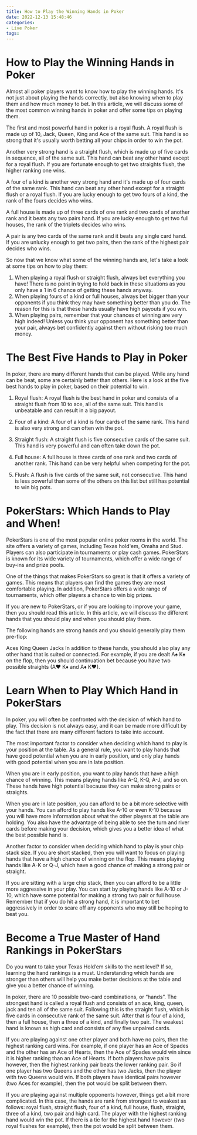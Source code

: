 ```yaml
---
title: How to Play the Winning Hands in Poker
date: 2022-12-13 15:48:46
categories:
- Live Poker
tags:
---
```



#  How to Play the Winning Hands in Poker

Almost all poker players want to know how to play the winning hands. It's not just about playing the hands correctly, but also knowing when to play them and how much money to bet. In this article, we will discuss some of the most common winning hands in poker and offer some tips on playing them.

The first and most powerful hand in poker is a royal flush. A royal flush is made up of 10, Jack, Queen, King and Ace of the same suit. This hand is so strong that it's usually worth betting all your chips in order to win the pot.

Another very strong hand is a straight flush, which is made up of five cards in sequence, all of the same suit. This hand can beat any other hand except for a royal flush. If you are fortunate enough to get two straights flush, the higher ranking one wins.

A four of a kind is another very strong hand and it's made up of four cards of the same rank. This hand can beat any other hand except for a straight flush or a royal flush. If you are lucky enough to get two fours of a kind, the rank of the fours decides who wins.

A full house is made up of three cards of one rank and two cards of another rank and it beats any two pairs hand. If you are lucky enough to get two full houses, the rank of the triplets decides who wins.

A pair is any two cards of the same rank and it beats any single card hand. If you are unlucky enough to get two pairs, then the rank of the highest pair decides who wins.

  So now that we know what some of the winning hands are, let's take a look at some tips on how to play them: 

1) When playing a royal flush or straight flush, always bet everything you have! There is no point in trying to hold back in these situations as you only have a 1 in 6 chance of getting these hands anyway. 
2) When playing fours of a kind or full houses, always bet bigger than your opponents if you think they may have something better than you do. The reason for this is that these hands usually have high payouts if you win. 
3) When playing pairs, remember that your chances of winning are very high indeed! Unless you think your opponent has something better than your pair, always bet confidently against them without risking too much money.

#  The Best Five Hands to Play in Poker

In poker, there are many different hands that can be played. While any hand can be beat, some are certainly better than others. Here is a look at the five best hands to play in poker, based on their potential to win.

1. Royal flush: A royal flush is the best hand in poker and consists of a straight flush from 10 to ace, all of the same suit. This hand is unbeatable and can result in a big payout.

2. Four of a kind: A four of a kind is four cards of the same rank. This hand is also very strong and can often win the pot.

3. Straight flush: A straight flush is five consecutive cards of the same suit. This hand is very powerful and can often take down the pot.

4. Full house: A full house is three cards of one rank and two cards of another rank. This hand can be very helpful when competing for the pot.

5. Flush: A flush is five cards of the same suit, not consecutive. This hand is less powerful than some of the others on this list but still has potential to win big pots.

#  PokerStars: Which Hands to Play and When!

PokerStars is one of the most popular online poker rooms in the world. The site offers a variety of games, including Texas hold'em, Omaha and Stud. Players can also participate in tournaments or play cash games. PokerStars is known for its wide variety of tournaments, which offer a wide range of buy-ins and prize pools.

One of the things that makes PokerStars so great is that it offers a variety of games. This means that players can find the games they are most comfortable playing. In addition, PokerStars offers a wide range of tournaments, which offer players a chance to win big prizes.

If you are new to PokerStars, or if you are looking to improve your game, then you should read this article. In this article, we will discuss the different hands that you should play and when you should play them.

The following hands are strong hands and you should generally play them pre-flop:

Aces
King
Queen
 Jacks
In addition to these hands, you should also play any other hand that is suited or connected. For example, if you are dealt A♠ K♠ on the flop, then you should continuation bet because you have two possible straights (A♥ K♦ and A♦ K♥).


#  Learn When to Play Which Hand in PokerStars

In poker, you will often be confronted with the decision of which hand to play. This decision is not always easy, and it can be made more difficult by the fact that there are many different factors to take into account.

The most important factor to consider when deciding which hand to play is your position at the table. As a general rule, you want to play hands that have good potential when you are in early position, and only play hands with good potential when you are in late position.

When you are in early position, you want to play hands that have a high chance of winning. This means playing hands like A-Q, K-Q, A-J, and so on. These hands have high potential because they can make strong pairs or straights.

When you are in late position, you can afford to be a bit more selective with your hands. You can afford to play hands like A-10 or even K-10 because you will have more information about what the other players at the table are holding. You also have the advantage of being able to see the turn and river cards before making your decision, which gives you a better idea of what the best possible hand is.

Another factor to consider when deciding which hand to play is your chip stack size. If you are short stacked, then you will want to focus on playing hands that have a high chance of winning on the flop. This means playing hands like A-K or Q-J, which have a good chance of making a strong pair or straight.

If you are sitting with a large chip stack, then you can afford to be a little more aggressive in your play. You can start by playing hands like A-10 or J-10, which have some potential for making a strong two pair or full house. Remember that if you do hit a strong hand, it is important to bet aggressively in order to scare off any opponents who may still be hoping to beat you.

#  Become a True Master of Hand Rankings in PokerStars

Do you want to take your Texas Hold’em skills to the next level? If so, learning the hand rankings is a must. Understanding which hands are stronger than others will help you make better decisions at the table and give you a better chance of winning.

In poker, there are 10 possible two-card combinations, or “hands”. The strongest hand is called a royal flush and consists of an ace, king, queen, jack and ten all of the same suit. Following this is the straight flush, which is five cards in consecutive rank of the same suit. After that is four of a kind, then a full house, then a three of a kind, and finally two pair. The weakest hand is known as high card and consists of any five unpaired cards.

If you are playing against one other player and both have no pairs, then the highest ranking card wins. For example, if one player has an Ace of Spades and the other has an Ace of Hearts, then the Ace of Spades would win since it is higher ranking than an Ace of Hearts. If both players have pairs however, then the highest ranking pair beats the lower ranking pair. So if one player has two Queens and the other has two Jacks, then the player with two Queens would win. If both players have identical pairs however (two Aces for example), then the pot would be split between them.

If you are playing against multiple opponents however, things get a bit more complicated. In this case, the hands are rank from strongest to weakest as follows: royal flush, straight flush, four of a kind, full house, flush, straight, three of a kind, two pair and high card. The player with the highest ranking hand would win the pot. If there is a tie for the highest hand however (two royal flushes for example), then the pot would be split between them.